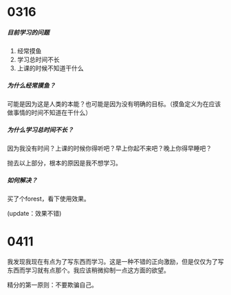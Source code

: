 # 0316

##### 目前学习的问题

1. 经常摸鱼
2. 学习总时间不长
3. 上课的时候不知道干什么



##### 为什么经常摸鱼？

可能是因为这是人类的本能？也可能是因为没有明确的目标。（摸鱼定义为在应该做事情的时间不知道在干什么）



##### 为什么学习总时间不长？

因为我没有时间？上课的时候你得听吧？早上你起不来吧？晚上你得早睡吧？

抛去以上部分，根本的原因是我不想学习。



##### 如何解决？

买了个forest，看下使用效果。

(update：效果不错)



# 0411

我发现我现在有点为了写东西而学习。这是一种不错的正向激励，但是仅仅为了写东西而学习就有点那个。我应该稍微抑制一点这方面的欲望。

精分的第一原则：不要欺骗自己。